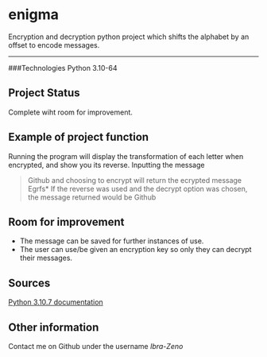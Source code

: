 # enigma
Encryption and decryption python project which shifts the alphabet by an offset to encode messages.

---

###Technologies
Python 3.10-64

## Project Status
Complete wiht room for improvement.

## Example of project function

Running the program will display the transformation of each letter when encrypted, and show you its reverse. Inputting the message 
>Github 
and choosing to encrypt will return the ecrypted message
>Egrfs*
If the reverse was used and the decrypt option was chosen, the message returned would be 
>Github

## Room for improvement
- The message can be saved for further instances of use.
- The user can use/be given an encryption key so only they can decrypt their messages.

## Sources 
[Python 3.10.7 documentation](https://docs.python.org/3/)

## Other information
Contact me on Github under the username *Ibra-Zeno*
